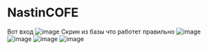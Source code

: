 # NastinCOFE
Вот вход
![image](https://user-images.githubusercontent.com/117487209/231680750-3fc933c5-8bc0-4d4b-96d8-71dafa77f58c.png)
Скрин из базы что работет правильно
![image](https://user-images.githubusercontent.com/117487209/231680797-1c972bfa-c04e-4d38-a5a7-64d3c5c655a5.png)
![image](https://user-images.githubusercontent.com/117487209/231680850-835f5303-c062-45c9-8c64-85b4cc4dd4ee.png)
![image](https://user-images.githubusercontent.com/117487209/231680908-6b930db4-c534-41c0-9bdd-da716cd494da.png)
![image](https://user-images.githubusercontent.com/117487209/231680961-b1c5e89c-9705-42a1-a99f-307f1721706a.png)
